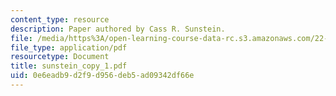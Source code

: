 ```yaml
---
content_type: resource
description: Paper authored by Cass R. Sunstein.
file: /media/https%3A/open-learning-course-data-rc.s3.amazonaws.com/22-812j-managing-nuclear-technology-spring-2004/0e6eadb9d2f9d956deb5ad09342df66e_sunstein_copy_1.pdf
file_type: application/pdf
resourcetype: Document
title: sunstein_copy_1.pdf
uid: 0e6eadb9-d2f9-d956-deb5-ad09342df66e
---
```

